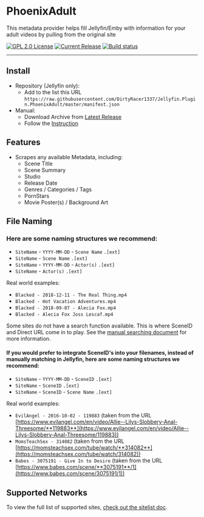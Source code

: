 # PhoenixAdult

This metadata provider helps fill Jellyfin/Emby with information for your adult videos by pulling from the original site

[![GPL 2.0 License](https://img.shields.io/github/license/DirtyRacer1337/Jellyfin.Plugin.PhoenixAdult)](./LICENSE)
[![Current Release](https://img.shields.io/github/release/DirtyRacer1337/Jellyfin.Plugin.PhoenixAdult)](https://github.com/DirtyRacer1337/Jellyfin.Plugin.PhoenixAdult/releases/latest)
[![Build status](https://ci.appveyor.com/api/projects/status/f1wdscw8kdwg1lwi?svg=true)](https://ci.appveyor.com/project/DirtyRacer/jellyfin-plugin-phoenixadult)

------------

## Install
- Repository (Jellyfin only):
  - Add to the list this URL `https://raw.githubusercontent.com/DirtyRacer1337/Jellyfin.Plugin.PhoenixAdult/master/manifest.json`
- Manual:
  - Download Archive from [Latest Release](https://github.com/DirtyRacer1337/Jellyfin.Plugin.PhoenixAdult/releases/latest)
  - Follow the [Instruction](https://jellyfin.org/docs/general/server/plugins/index.html)

## Features
- Scrapes any available Metadata, including:
  - Scene Title
  - Scene Summary
  - Studio
  - Release Date
  - Genres / Categories / Tags
  - PornStars
  - Movie Poster(s) / Background Art

## File Naming

### Here are some naming structures we recommend:
- `SiteName` - `YYYY-MM-DD` - `Scene Name` `.[ext]`
- `SiteName` - `Scene Name` `.[ext]`
- `SiteName` - `YYYY-MM-DD` - `Actor(s)` `.[ext]`
- `SiteName` - `Actor(s)` `.[ext]`

Real world examples:
- `Blacked - 2018-12-11 - The Real Thing.mp4`
- `Blacked - Hot Vacation Adventures.mp4`
- `Blacked - 2018-09-07 - Alecia Fox.mp4`
- `Blacked - Alecia Fox Joss Lescaf.mp4`

Some sites do not have a search function available. This is where SceneID and Direct URL come in to play.
See the [manual searching document](./docs/manualsearch.md) for more information.

#### If you would prefer to integrate SceneID's into your filenames, instead of manually matching in Jellyfin, here are some naming structures we recommend:
- `SiteName` - `YYYY-MM-DD` - `SceneID` `.[ext]`
- `SiteName` - `SceneID` `.[ext]`
- `SiteName` - `SceneID` - `Scene Name` `.[ext]`

Real world examples:
- `EvilAngel - 2016-10-02 - 119883` (taken from the URL [https://www.evilangel.com/en/video/Allie--Lilys-Slobbery-Anal-Threesome/**119883**](https://www.evilangel.com/en/video/Allie--Lilys-Slobbery-Anal-Threesome/119883))
- `MomsTeachSex - 314082` (taken from the URL [https://momsteachsex.com/tube/watch/**314082**](https://momsteachsex.com/tube/watch/314082))
- `Babes - 3075191 - Give In to Desire` (taken from the URL [https://www.babes.com/scene/**3075191**/1](https://www.babes.com/scene/3075191/1))

## Supported Networks
To view the full list of supported sites, [check out the sitelist doc](./docs/sitelist.md).
